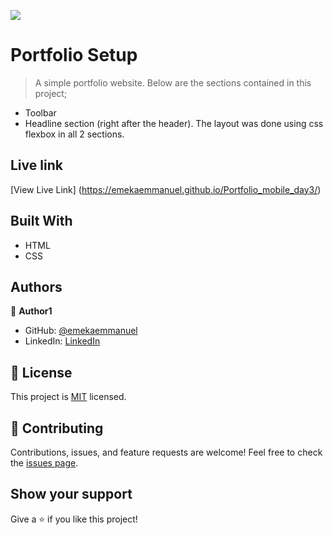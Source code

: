 ![](https://img.shields.io/badge/Microverse-blueviolet)

# Portfolio Setup

>  A simple portfolio website.
 Below are the sections contained in this project;
- Toolbar
- Headline section (right after the header).
The layout was done using css flexbox in all 2 sections.


## Live link
[View Live Link] (https://emekaemmanuel.github.io/Portfolio_mobile_day3/)

## Built With
- HTML
- CSS

## Authors

👤 **Author1**
- GitHub: [@emekaemmanuel](https://github.com/emekaemmanuel)
- LinkedIn: [LinkedIn](https://linkedin.com/in/emeka-ugboaja-167820226)

## 📝 License
This project is [MIT](./LICENSE) licensed.

## 🤝 Contributing
Contributions, issues, and feature requests are welcome!
Feel free to check the [issues page](https://github.com/EmekaEmmanuel/hello_microverse/issues).

## Show your support
Give a ⭐️ if you like this project!